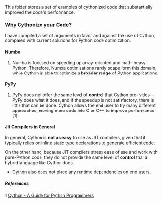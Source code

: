 This folder stores a set of examples of cythonized code that substantially improved the code's performance.



### Why Cythonize your Code?



I have compiled a set of arguments in favor and against the use of Cython, compared with current solutions for Python code optimization.

#### Numba

1. Numba is focused on speeding up array-oriented and math-heavy Python. Therefore, Numba optimizations rarely scape form this domain, while Cython is able to optimize a **broader range** of Python applications.



#### PyPy

1. PyPy does not offer the same level of **control** that Cython pro‐ vides—PyPy does what it does, and if the speedup is not satisfactory, there is little that can be done. Cython allows the end user to try many different approaches, moving more code into C or C++ to improve performance [1].

   



#### Jit Compilers in General

In general, Cython is **not as easy** to use as JIT compilers, given that it typically relies on inline static type declarations to generate efficient code.

On the other hand, because JIT compilers stress ease of use and work with pure-Python code, they do not provide the same level of **control** that a hybrid language like Cython does. 

* Cython also does not place any runtime dependencies on end users. 





##### References

1 [Cython - A Guide for Python Programmers](http://shop.oreilly.com/product/0636920033431.do)